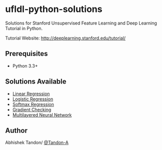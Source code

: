 # ufldl-python-solutions
Solutions for Stanford Unsupervised Feature Learning and Deep Learning Tutorial in Python.


Tutorial Website: http://deeplearning.stanford.edu/tutorial/

## Prerequisites

* Python 3.3+

## Solutions Available 

* [Linear Regression](https://github.com/Tandon-A/ufldl-python-solutions/blob/master/Linear_Regression.py) 
* [Logistic Regression](https://github.com/Tandon-A/ufldl-python-solutions/blob/master/Logitsic_Regression.py) 
* [Softmax Regression](https://github.com/Tandon-A/ufldl-python-solutions/blob/master/Softmax_Regression.py)
* [Gradient Checking](https://github.com/Tandon-A/ufldl-python-solutions/blob/master/Gradient_Checking.py) 
* [Multilayered Neural Network](https://github.com/Tandon-A/ufldl-python-solutions/blob/master/Multilayered.py)


## Author 

Abhishek Tandon/ [@Tandon-A](https://github.com/Tandon-A)

